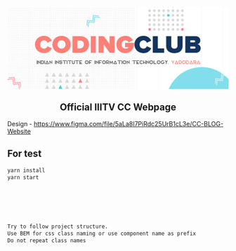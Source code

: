 <p align="center"><img src="public/media/cclogo.png" align="center" width="700"></p>
<h2 align="center">Official IIITV CC Webpage</h2>

Design -
https://www.figma.com/file/5aLa8I7PiRdc25UrB1cL3e/CC-BLOG-Website

## For test

```
yarn install
yarn start
```

<br />
<br />
<br />
<br />

```
Try to follow project structure.
Use BEM for css class naming or use component name as prefix
Do not repeat class names
```
